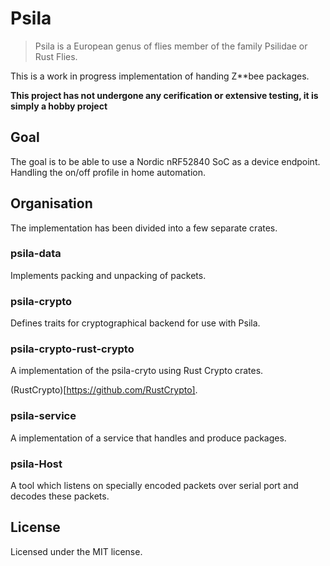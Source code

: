 # Psila

> Psila is a European genus of flies member of the family Psilidae or Rust
> Flies.

This is a work in progress implementation of handing Z**bee packages.

**This project has not undergone any cerification or extensive testing,
it is simply a hobby project**

## Goal

The goal is to be able to use a Nordic nRF52840 SoC as a device endpoint.
Handling the on/off profile in home automation.

## Organisation

The implementation has been divided into a few separate crates.

### psila-data

Implements packing and unpacking of packets.

### psila-crypto

Defines traits for cryptographical backend for use with Psila.

### psila-crypto-rust-crypto

A implementation of the psila-cryto using Rust Crypto crates.

(RustCrypto)[https://github.com/RustCrypto].

### psila-service

A implementation of a service that handles and produce packages.

### psila-Host

A tool which listens on specially encoded packets over serial port and decodes
these packets.

## License

Licensed under the MIT license.
